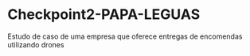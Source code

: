 # Checkpoint2-PAPA-LEGUAS
Estudo de caso de uma empresa que oferece entregas de encomendas utilizando drones
